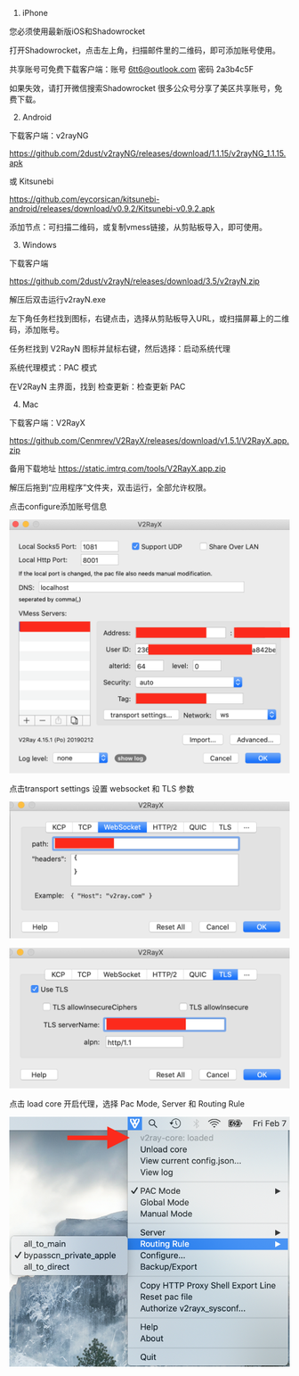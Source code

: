 1. iPhone

您必须使用最新版iOS和Shadowrocket

打开Shadowrocket，点击左上角，扫描邮件里的二维码，即可添加账号使用。

共享账号可免费下载客户端：账号 6tt6@outlook.com 密码 2a3b4c5F

如果失效，请打开微信搜索Shadowrocket 很多公众号分享了美区共享账号，免费下载。

2. Android

下载客户端：v2rayNG

https://github.com/2dust/v2rayNG/releases/download/1.1.15/v2rayNG_1.1.15.apk

或 Kitsunebi

https://github.com/eycorsican/kitsunebi-android/releases/download/v0.9.2/Kitsunebi-v0.9.2.apk

添加节点：可扫描二维码，或复制vmess链接，从剪贴板导入，即可使用。
 
3. Windows

下载客户端

https://github.com/2dust/v2rayN/releases/download/3.5/v2rayN.zip

解压后双击运行v2rayN.exe

左下角任务栏找到图标，右键点击，选择从剪贴板导入URL，或扫描屏幕上的二维码，添加账号。
 
任务栏找到 V2RayN 图标并鼠标右键，然后选择：启动系统代理

系统代理模式：PAC 模式

在V2RayN 主界面，找到 检查更新：检查更新 PAC

4. Mac

下载客户端：V2RayX

https://github.com/Cenmrev/V2RayX/releases/download/v1.5.1/V2RayX.app.zip

备用下载地址 https://static.imtrq.com/tools/V2RayX.app.zip

解压后拖到“应用程序”文件夹，双击运行，全部允许权限。

点击configure添加账号信息

![image](https://github.com/a27t66y/letmein/raw/master/1.png)

点击transport settings 设置 websocket 和 TLS 参数

![image](https://github.com/a27t66y/letmein/raw/master/2.png)

![image](https://github.com/a27t66y/letmein/raw/master/3.png)

点击 load core 开启代理，选择 Pac Mode, Server 和 Routing Rule

![image](https://github.com/a27t66y/letmein/raw/master/4.png)

